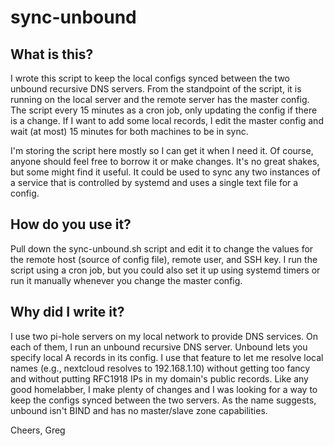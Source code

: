# sync-unbound
## What is this?
I wrote this script to keep the local configs synced between the two unbound recursive DNS servers. From the standpoint of the script, it is running on the local server and the remote server has the master config. The script every 15 minutes as a cron job, only updating the config if there is a change. If I want to add some local records, I edit the master config and wait (at most) 15 minutes for both machines to be in sync.

I'm storing the script here mostly so I can get it when I need it. Of course, anyone should feel free to borrow it or make changes. It's no great shakes, but some might find it useful. It could be used to sync any two instances of a service that is controlled by systemd and uses a single text file for a config.

## How do you use it?
Pull down the sync-unbound.sh script and edit it to change the values for the remote host (source of config file), remote user, and  SSH key. I run the script using a cron job, but you could also set it up using systemd timers or run it manually whenever you change the master config.

## Why did I write it?
I use two pi-hole servers on my local network to provide DNS services. On each of them, I run an unbound recursive DNS server. Unbound lets you specify local A records in its config. I use that feature to let me resolve local names (e.g., nextcloud resolves to 192.168.1.10) without getting too fancy and without putting RFC1918 IPs in my domain's public records. Like any good homelabber, I make plenty of changes and I was looking for a way to keep the configs synced between the two servers. As the name suggests, unbound isn't BIND and has no master/slave zone capabilities.

Cheers,
Greg
